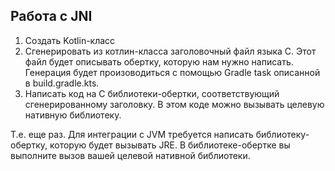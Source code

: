 ## Работа с JNI

1. Создать Kotlin-класс
2. Сгенерировать из котлин-класса заголовочный файл языка C. 
   Этот файл будет описывать обертку, которую нам нужно написать.
   Генерация будет произоводиться с помощью Gradle task описанной в build.gradle.kts.
3. Написать код на C библиотеки-обертки, соответствующий сгенерированному заголовку. 
   В этом коде можно вызывать целевую нативную библиотеку.

Т.е. еще раз. Для интеграции с JVM требуется написать библиотеку-обертку, которую будет вызывать JRE. 
В библиотеке-обертке вы выполните вызов вашей целевой нативной библиотеки.
